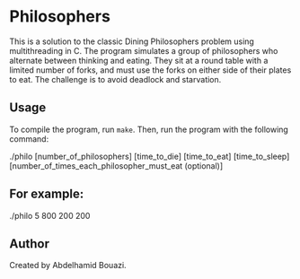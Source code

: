 # Philosophers

This is a solution to the classic Dining Philosophers problem using multithreading in C. The program simulates a group of philosophers who alternate between thinking and eating. They sit at a round table with a limited number of forks, and must use the forks on either side of their plates to eat. The challenge is to avoid deadlock and starvation.

## Usage

To compile the program, run `make`. Then, run the program with the following command:

./philo [number_of_philosophers] [time_to_die] [time_to_eat] [time_to_sleep] [number_of_times_each_philosopher_must_eat (optional)]

## For example:

./philo 5 800 200 200

## Author

Created by Abdelhamid Bouazi.
